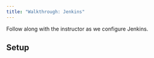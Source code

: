 ```yaml
---
title: "Walkthrough: Jenkins"
---
```


Follow along with the instructor as we configure Jenkins.

## Setup
